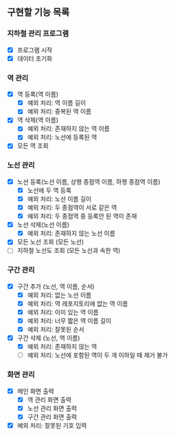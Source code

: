 ## 구현할 기능 목록

### 지하철 관리 프로그램

- [x]  프로그램 시작
- [x]  데이터 초기화

### 역 관리

- [x]  역 등록(역 이름)
    - [x]  예외 처리: 역 이름 길이
    - [x]  예외 처리: 중복된 역 이름
- [x]  역 삭제(역 이름)
    - [x]  예외 처리: 존재하지 않는 역 이름
    - [x]  예외 처리: 노선에 등록된 역
- [x]  모든 역 조회

### 노선 관리

- [x]  노선 등록(노선 이름, 상행 종점역 이름, 하행 종점역 이름)
    - [x]  노선에 두 역 등록
    - [x]  예외 처리: 노선 이름 길이
    - [x]  예외 처리: 두 종점역이 서로 같은 역
    - [x]  예외 처리: 두 종점역 중 등록안 된 역이 존재
- [x]  노선 삭제(노선 이름)
    - [x]  예외 처리: 존재하지 않는 노선 이름
- [x]  모든 노선 조회 (모든 노선)
- [ ]  지하철 노선도 조회 (모든 노선과 속한 역)

### 구간 관리

- [x]  구간 추가 (노선, 역 이름, 순서)
    - [x]  예외 처리: 없는 노선 이름
    - [x]  예외 처리: 역 레포지토리에 없는 역 이름
    - [x]  예외 처리: 이미 있는 역 이름
    - [x]  예외 처리: 너무 짧은 역 이름 길이
    - [x]  예외 처리: 잘못된 순서
- [x]  구간 삭제 (노선, 역 이름)
    - [x]  예외 처리: 존재하지 않는 역
    - [ ]  예외 처리: 노선에 포함된 역이 두 개 이하일 때 제거 불가

### 화면 관리

- [x]  메인 화면 출력
    - [x]  역 관리 화면 출력
    - [x]  노선 관리 화면 출력
    - [x]  구간 관리 화면 출력
- [x]  예외 처리: 잘못된 기호 입력